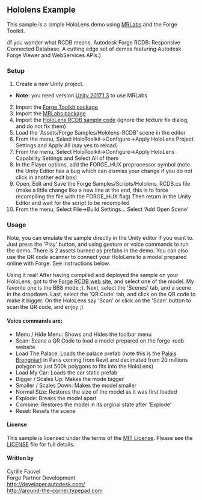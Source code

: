 
## Hololens Example

This sample is a simple HoloLens demo using [MRLabs](https://github.com/Microsoft/MRDesignLabs_Unity) and the Forge Toolkit.

(if you wonder what RCDB means, Autodesk Forge RCDB: Responsive Connected Database. A cutting edge set of demos featuring Autodesk Forge Viewer and WebServices APIs.)

### Setup

1. Create a new Unity project. 
 -	**Note:** you need version [Unity 2017.1.3](https://unity3d.com/get-unity/download/archive) to use MRLabs 
2. Import the [Forge Toolkit package](unityPackage.md) 
3. Import the [MRLabs package](https://github.com/wallabyway/ARVRToolkit/blob/master/unity-src/extra-samples/rcdb-HoloLens/MRLabs.unitypackage?raw=true)
4. Import the [HoloLens RCDB sample code](https://github.com/wallabyway/ARVRToolkit/blob/master/unity-src/extra-samples/rcdb-HoloLens/rcdb-Example.unitypackage?raw=true)
   (ignore the texture fix dialog, and do not fix them)
5. Load the 'Assets/Forge Samples/Hololens-RCDB' scene in the editor
6.	From the menu, Select HoloToolkit->Configure->Apply HoloLens Project Settings and Apply All (say yes to reload)
7.	From the menu, Select HoloToolkit->Configure->Apply HoloLens Capability Settings and Select All of them
8.	In the Player options, add the FORGE_HUX preprocessor symbol
   (note the Unity Editor has a bug which can dismiss your change if you do not click in another edit box)
9.	Open, Edit and Save the Forge Samples/Scripts/Hololens_RCDB.cs file
   (make a little change like a new line at the end, this is to force recompiling the file with the FORGE_HUX flag)
   Then return in the Unity Editor and wait for the script to be recompiled
10.	From the menu, Select File->Build Settings… Select ‘Add Open Scene’


### Usage

Note, you can emulate the sample directly in the Unity editor if you want to. Just press the 'Play' button, and using gesture or voice commands to run the demo. There is 2 assets burned as prefabs in the demo. You can also use the QR code scanner to connect your HoloLens to a model prepared online with Forge. See instructions below.

Using it real!
After having compiled and deployed the sample on your HoloLens, got to the [Forge RCDB web site](https://forge-rcdb.autodesk.io/configurator?id=5a2b31ee58144b89730d6d5a), and select one of the model. My favorite one is the BB8 mode ;). Next, select the 'Scenes' tab, and a scene in the dropdown. Last, select the 'QR Code' tab, and click on the QR code to make it bigger. On the HoloLens say 'Scan' or click on the 'Scan' button to scan the QR code, and enjoy ;)

#### Voice commands are:

* Menu / Hide Menu: Shows and Hides the toolbar menu
* Scan: Scans a QR Code to load a model prepared on the forge-rcdb website
* Load The Palace: Loads the palace prefab (note this is the [Palais Brongniart](http://www.palaisbrongniart.com/nef.html) in Paris coming from Revit and decimated from 20 millions polygon to just 500k polygons to fits into the HoloLens)
* Load My Car: Loads the car static prefab
* Bigger / Scales Up: Makes the mode bigger
* Smaller / Scales Down: Makes the model smaller
* Normal Size: Restores the size of the model as it was first loaded
* Explode: Breaks the model apart
* Combine: Restores the model in its orginal state after 'Explode'
* Reset: Resets the scene

#### License

This sample is licensed under the terms of the [MIT License](http://opensource.org/licenses/MIT). 
Please see the [LICENSE](LICENSE) file for full details.


#### Written by

Cyrille Fauvel <br />
Forge Partner Development <br />
http://developer.autodesk.com/ <br />
http://around-the-corner.typepad.com <br />
